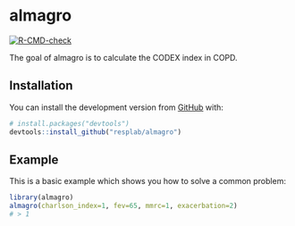 
<!-- README.md is generated from README.Rmd. Please edit that file -->

# almagro

[![R-CMD-check](https://github.com/resplab/almagro/actions/workflows/R-CMD-check.yaml/badge.svg)](https://github.com/resplab/almagro/actions/workflows/R-CMD-check.yaml)

The goal of almagro is to calculate the CODEX index in COPD.

## Installation

You can install the development version from [GitHub](https://github.com/) with:

``` r
# install.packages("devtools")
devtools::install_github("resplab/almagro")
```

## Example

This is a basic example which shows you how to solve a common problem:

``` r
library(almagro)
almagro(charlson_index=1, fev=65, mmrc=1, exacerbation=2)
# > 1
```


